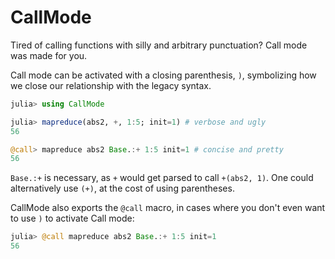 # CallMode

Tired of calling functions with silly and arbitrary punctuation? Call mode was made for you.

Call mode can be activated with a closing parenthesis, `)`, symbolizing how we close our relationship with the legacy syntax.

```julia
julia> using CallMode

julia> mapreduce(abs2, +, 1:5; init=1) # verbose and ugly
56

@call> mapreduce abs2 Base.:+ 1:5 init=1 # concise and pretty
56
```

`Base.:+` is necessary, as `+` would get parsed to call `+(abs2, 1)`. One could alternatively use `(+)`, at the cost of using parentheses.

CallMode also exports the `@call` macro, in cases where you don't even want to use `)` to activate Call mode:

```julia
julia> @call mapreduce abs2 Base.:+ 1:5 init=1
56
```
